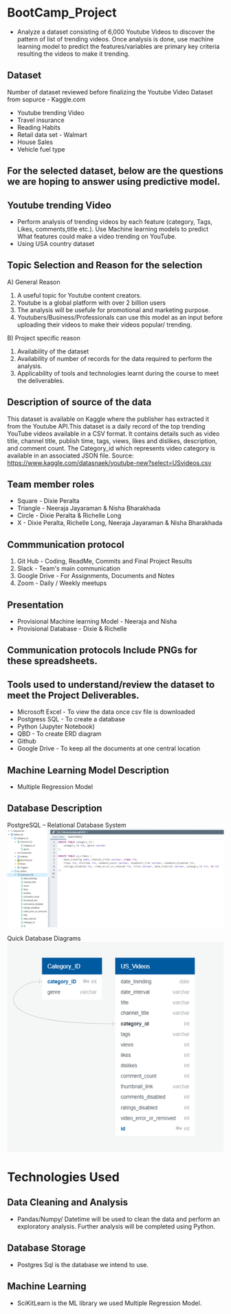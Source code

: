 # BootCamp_Project

- Analyze a dataset consisting of 6,000 Youtube Videos to discover the pattern of list of trending videos. Once analysis is done, use machine learning model to predict the features/variables are primary key criteria resulting the videos to make it trending. 

## Dataset
Number of dataset reviewed before finalizing the Youtube Video Dataset from sopurce - Kaggle.com
- Youtube trending Video 
- Travel insurance 
- Reading Habits
- Retail data set - Walmart
- House Sales 
- Vehicle fuel type

## For the selected dataset, below are the questions we are hoping to answer using predictive model.

## Youtube trending Video
- Perform analysis of trending videos by each feature (category, Tags, Likes, comments,title etc.). Use Machine learning models to predict What features could make a video trending on YouTube. 
- Using USA country dataset

## Topic Selection and Reason for the selection

A) General Reason
1. A useful topic for Youtube content creators. 
2. Youtube is a global platform with over 2 billion users
3. The analysis will be usefule for promotional and marketing purpose.
4. Youtubers/Business/Professionals can use this model as an input before uploading their videos to make their videos popular/ trending.


B) Project specific reason
1. Availability of the dataset
2. Availability of number of records for the data required to perform the analysis.
3. Applicability of tools and technologies learnt during the course to meet the deliverables.

## Description of source of the data
This dataset is available on Kaggle where the publisher has extracted it from the Youtube API.This dataset is a daily record of the top trending YouTube videos available in a CSV format. It contains details such as video title, channel title, publish time, tags, views, likes and dislikes, description, and comment count. The Category_id which represents video category is available in an associated JSON file. Source:  https://www.kaggle.com/datasnaek/youtube-new?select=USvideos.csv

## Team member roles 
- Square - Dixie Peralta
- Triangle - Neeraja Jayaraman & Nisha Bharakhada
- Circle - Dixie Peralta & Richelle Long
- X - Dixie Peralta, Richelle Long, Neeraja Jayaraman & Nisha Bharakhada

## Commmunication protocol
1. Git Hub - Coding, ReadMe, Commits and Final Project Results  
2. Slack - Team's main communication  
3. Google Drive  - For Assignments, Documents and Notes  
4. Zoom - Daily / Weekly meetups

## Presentation
- Provisional Machine learning Model - Neeraja and Nisha
- Provisional Database - Dixie & Richelle

## Communication protocols Include PNGs for these spreadsheets.

## Tools used to understand/review the dataset to meet the Project Deliverables.

- Microsoft Excel - To view the data once csv file is downloaded
- Postgress SQL - To create a database
- Python (Jupyter Notebook)
- QBD - To create ERD diagram
- Github
- Google Drive - To keep all the documents at one central location


## Machine Learning Model Description

- Multiple Regression Model 

## Database Description
PostgreSQL – Relational Database System
![DB_ERD_SQL_posGres.png](/ETL/DB_ERD_SQL_posGres.png)

Quick Database Diagrams
![ETL/ERD.png](/ETL/ERD.png)

# Technologies Used
## Data Cleaning and Analysis
- Pandas/Numpy/ Datetime will be used to clean the data and perform an exploratory analysis. Further analysis will be completed using Python.
## Database Storage
- Postgres Sql is the database we intend to use.
## Machine Learning
- SciKitLearn is the ML library we used Multiple Regression Model. 



